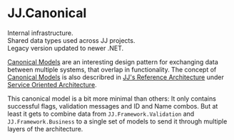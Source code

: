 JJ.Canonical 
============

Internal infrastructure.  
Shared data types used across JJ projects.  
Legacy version updated to newer .NET.

[Canonical Models](https://jjvanzon.github.io/JJs-Reference-Architecture/service-oriented-architecture.html#canonical-model) are an interesting design pattern for exchanging data between multiple systems, that overlap in functionality. The concept of [Canonical Models](https://jjvanzon.github.io/JJs-Reference-Architecture/service-oriented-architecture.html#canonical-model) is also describred in [JJ's Reference Architecture](https://jjvanzon.github.io/JJs-Reference-Architecture/) under [Service Oriented Architecture](https://jjvanzon.github.io/JJs-Reference-Architecture/service-oriented-architecture.html#). 

This canonical model is a bit more minimal than others: It only contains successful flags, validation messages and ID and Name combos. But at least it gets to combine data from `JJ.Framework.Validation` and `JJ.Framework.Business` to a single set of models to send it through multiple layers of the architecture.